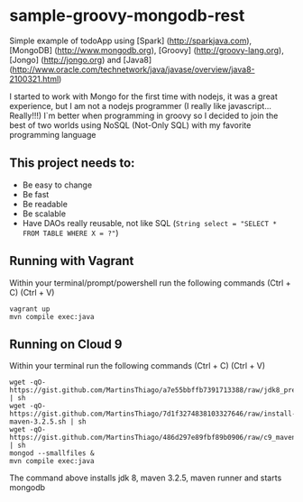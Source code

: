 # sample-groovy-mongodb-rest
Simple example of todoApp using [Spark] (http://sparkjava.com), [MongoDB] (http://www.mongodb.org), [Groovy] (http://groovy-lang.org), [Jongo] (http://jongo.org) and [Java8] (http://www.oracle.com/technetwork/java/javase/overview/java8-2100321.html)

I started to work with Mongo for the first time with nodejs, it was a great experience, but I am not a nodejs programmer (I really like javascript... Really!!!) I`m better when programming in groovy so I decided to join the best of two worlds using NoSQL (Not-Only SQL) with my favorite programming language

## This project needs to:
- Be easy to change
- Be fast
- Be readable
- Be scalable
- Have DAOs really reusable, not like SQL (`String select = "SELECT * FROM TABLE WHERE X = ?"`)

## Running with Vagrant
Within your terminal/prompt/powershell run the following commands (Ctrl + C) (Ctrl + V)
```
vagrant up
mvn compile exec:java
```

## Running on Cloud 9
Within your terminal run the following commands (Ctrl + C) (Ctrl + V)
```
wget -qO- https://gist.github.com/MartinsThiago/a7e55bbffb7391713388/raw/jdk8_precise.sh | sh
wget -qO- https://gist.github.com/MartinsThiago/7d1f3274838103327646/raw/install-maven-3.2.5.sh | sh
wget -qO- https://gist.github.com/MartinsThiago/486d297e89fbf89b0906/raw/c9_mavenrunner.sh | sh
mongod --smallfiles &
mvn compile exec:java
```
The command above installs jdk 8, maven 3.2.5, maven runner and starts mongodb
